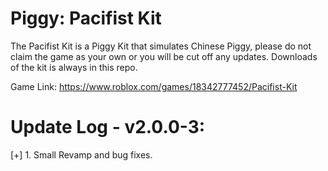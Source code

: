 # Piggy: Pacifist Kit
The Pacifist Kit is a Piggy Kit that simulates Chinese Piggy, please do not claim the game as your own or you will be cut off any updates.
Downloads of the kit is always in this repo.

Game Link: https://www.roblox.com/games/18342777452/Pacifist-Kit

# Update Log - v2.0.0-3:
[+] 1. Small Revamp and bug fixes.
